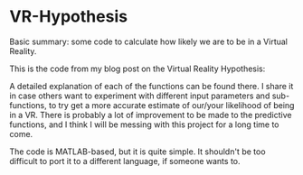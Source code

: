 # VR-Hypothesis
Basic summary: some code to calculate how likely we are to be in a Virtual Reality.


This is the code from my blog post on the Virtual Reality Hypothesis: 

A detailed explanation of each of the functions can be found there.
I share it in case others want to experiment with different input parameters and sub-functions, to try get a more accurate estimate of our/your likelihood of being in a VR.
There is probably a lot of improvement to be made to the predictive functions, and I think I will be messing with this project for a long time to come.

The code is MATLAB-based, but it is quite simple. It shouldn't be too difficult to port it to a different language, if someone wants to.
